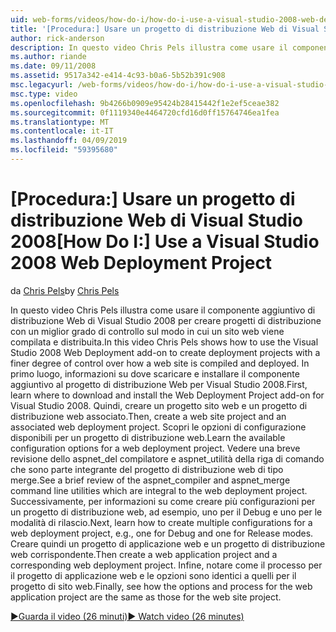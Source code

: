 ```yaml
---
uid: web-forms/videos/how-do-i/how-do-i-use-a-visual-studio-2008-web-deployment-project
title: '[Procedura:] Usare un progetto di distribuzione Web di Visual Studio 2008 | Microsoft Docs'
author: rick-anderson
description: In questo video Chris Pels illustra come usare il componente aggiuntivo di distribuzione Web di Visual Studio 2008 per creare progetti di distribuzione con un miglior grado di controllare come...
ms.author: riande
ms.date: 09/11/2008
ms.assetid: 9517a342-e414-4c93-b0a6-5b52b391c908
msc.legacyurl: /web-forms/videos/how-do-i/how-do-i-use-a-visual-studio-2008-web-deployment-project
msc.type: video
ms.openlocfilehash: 9b4266b0909e95424b28415442f1e2ef5ceae382
ms.sourcegitcommit: 0f1119340e4464720cfd16d0ff15764746ea1fea
ms.translationtype: MT
ms.contentlocale: it-IT
ms.lasthandoff: 04/09/2019
ms.locfileid: "59395680"
---
```

# <a name="how-do-i-use-a-visual-studio-2008-web-deployment-project"></a><span data-ttu-id="46145-103">[Procedura:] Usare un progetto di distribuzione Web di Visual Studio 2008</span><span class="sxs-lookup"><span data-stu-id="46145-103">[How Do I:] Use a Visual Studio 2008 Web Deployment Project</span></span>

<span data-ttu-id="46145-104">da [Chris Pels](https://twitter.com/chrispels)</span><span class="sxs-lookup"><span data-stu-id="46145-104">by [Chris Pels](https://twitter.com/chrispels)</span></span>

<span data-ttu-id="46145-105">In questo video Chris Pels illustra come usare il componente aggiuntivo di distribuzione Web di Visual Studio 2008 per creare progetti di distribuzione con un miglior grado di controllo sul modo in cui un sito web viene compilata e distribuita.</span><span class="sxs-lookup"><span data-stu-id="46145-105">In this video Chris Pels shows how to use the Visual Studio 2008 Web Deployment add-on to create deployment projects with a finer degree of control over how a web site is compiled and deployed.</span></span> <span data-ttu-id="46145-106">In primo luogo, informazioni su dove scaricare e installare il componente aggiuntivo al progetto di distribuzione Web per Visual Studio 2008.</span><span class="sxs-lookup"><span data-stu-id="46145-106">First, learn where to download and install the Web Deployment Project add-on for Visual Studio 2008.</span></span> <span data-ttu-id="46145-107">Quindi, creare un progetto sito web e un progetto di distribuzione web associato.</span><span class="sxs-lookup"><span data-stu-id="46145-107">Then, create a web site project and an associated web deployment project.</span></span> <span data-ttu-id="46145-108">Scopri le opzioni di configurazione disponibili per un progetto di distribuzione web.</span><span class="sxs-lookup"><span data-stu-id="46145-108">Learn the available configuration options for a web deployment project.</span></span> <span data-ttu-id="46145-109">Vedere una breve revisione dello aspnet\_del compilatore e aspnet\_utilità della riga di comando che sono parte integrante del progetto di distribuzione web di tipo merge.</span><span class="sxs-lookup"><span data-stu-id="46145-109">See a brief review of the aspnet\_compiler and aspnet\_merge command line utilities which are integral to the web deployment project.</span></span> <span data-ttu-id="46145-110">Successivamente, per informazioni su come creare più configurazioni per un progetto di distribuzione web, ad esempio, uno per il Debug e uno per le modalità di rilascio.</span><span class="sxs-lookup"><span data-stu-id="46145-110">Next, learn how to create multiple configurations for a web deployment project, e.g., one for Debug and one for Release modes.</span></span> <span data-ttu-id="46145-111">Creare quindi un progetto di applicazione web e un progetto di distribuzione web corrispondente.</span><span class="sxs-lookup"><span data-stu-id="46145-111">Then create a web application project and a corresponding web deployment project.</span></span> <span data-ttu-id="46145-112">Infine, notare come il processo per il progetto di applicazione web e le opzioni sono identici a quelli per il progetto di sito web.</span><span class="sxs-lookup"><span data-stu-id="46145-112">Finally, see how the options and process for the web application project are the same as those for the web site project.</span></span>

[<span data-ttu-id="46145-113">&#9654;Guarda il video (26 minuti)</span><span class="sxs-lookup"><span data-stu-id="46145-113">&#9654; Watch video (26 minutes)</span></span>](https://channel9.msdn.com/Blogs/ASP-NET-Site-Videos/how-do-i-use-a-visual-studio-2008-web-deployment-project)
